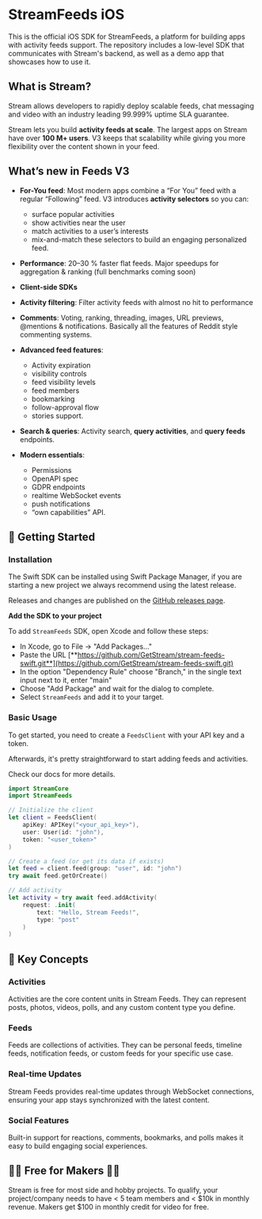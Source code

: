 # StreamFeeds iOS

This is the official iOS SDK for StreamFeeds, a platform for building apps with activity feeds support. The repository includes a low-level SDK that communicates with Stream's backend, as well as a demo app that showcases how to use it.

## What is Stream?

Stream allows developers to rapidly deploy scalable feeds, chat messaging and video with an industry leading 99.999% uptime SLA guarantee.

Stream lets you build **activity feeds at scale**. The largest apps on Stream have over **100 M+ users**.
V3 keeps that scalability while giving you more flexibility over the content shown in your feed.

## What’s new in Feeds V3

- **For-You feed**: Most modern apps combine a “For You” feed with a regular “Following” feed. V3 introduces **activity selectors** so you can:
  - surface popular activities
  - show activities near the user
  - match activities to a user’s interests
  - mix-and-match these selectors to build an engaging personalized feed.

- **Performance**: 20–30 % faster flat feeds. Major speedups for aggregation & ranking (full benchmarks coming soon)

- **Client-side SDKs**

- **Activity filtering**: Filter activity feeds with almost no hit to performance

- **Comments**: Voting, ranking, threading, images, URL previews, @mentions & notifications. Basically all the features of Reddit style commenting systems.

- **Advanced feed features**: 
  - Activity expiration
  - visibility controls 
  - feed visibility levels
  - feed members
  - bookmarking
  - follow-approval flow
  - stories support.

- **Search & queries**: Activity search, **query activities**, and **query feeds** endpoints.

- **Modern essentials**: 
  - Permissions
  - OpenAPI spec
  - GDPR endpoints
  - realtime WebSocket events
  - push notifications
  - “own capabilities” API.

## 🚀 Getting Started

### Installation

The Swift SDK can be installed using Swift Package Manager, if you are starting a new project we always recommend using the latest release. 

Releases and changes are published on the [GitHub releases page](https://github.com/GetStream/stream-feeds-swift/releases).

**Add the SDK to your project**

To add `StreamFeeds` SDK, open Xcode and follow these steps:

- In Xcode, go to File -> "Add Packages…"
- Paste the URL [**https://github.com/GetStream/stream-feeds-swift.git**](https://github.com/GetStream/stream-feeds-swift.git)
- In the option "Dependency Rule" choose "Branch," in the single text input next to it, enter "main"
- Choose "Add Package" and wait for the dialog to complete.
- Select `StreamFeeds` and add it to your target.

### Basic Usage

To get started, you need to create a `FeedsClient` with your API key and a token. 

Afterwards, it's pretty straightforward to start adding feeds and activities.

Check our docs for more details.

```swift
import StreamCore
import StreamFeeds

// Initialize the client
let client = FeedsClient(
    apiKey: APIKey("<your_api_key>"),
    user: User(id: "john"),
    token: "<user_token>"
)

// Create a feed (or get its data if exists)
let feed = client.feed(group: "user", id: "john")
try await feed.getOrCreate()

// Add activity
let activity = try await feed.addActivity(
    request: .init(
        text: "Hello, Stream Feeds!",
        type: "post"
    )
)
```

## 📖 Key Concepts

### Activities

Activities are the core content units in Stream Feeds. They can represent posts, photos, videos, polls, and any custom content type you define.

### Feeds

Feeds are collections of activities. They can be personal feeds, timeline feeds, notification feeds, or custom feeds for your specific use case.

### Real-time Updates

Stream Feeds provides real-time updates through WebSocket connections, ensuring your app stays synchronized with the latest content.

### Social Features

Built-in support for reactions, comments, bookmarks, and polls makes it easy to build engaging social experiences.

## 👩‍💻 Free for Makers 👨‍💻

Stream is free for most side and hobby projects. To qualify, your project/company needs to have < 5 team members and < $10k in monthly revenue. Makers get $100 in monthly credit for video for free.